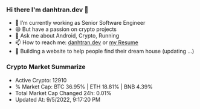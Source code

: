 ### Hi there I'm danhtran.dev 👋

- 🔭 I’m currently working as Senior Software Engineer
- 😄 But have a passion on crypto projects
- 💬 Ask me about Android, Crypto, Running 
- 📫 How to reach me: <a href="https://danhtran.dev" target="_blank">danhtran.dev</a> or <a href="Developer-Resume.pdf" target="_blank">my Resume</a>
- 🌱 Building a website to help people find their dream house (updating ...)

### Crypto Market Summarize
- Active Crypto: 12910
- % Market Cap: BTC 36.95% | ETH 18.81% | BNB 4.39%
- Total Market Cap Changed 24h: 0.01%
- Updated At: 9/5/2022, 9:17:20 PM
